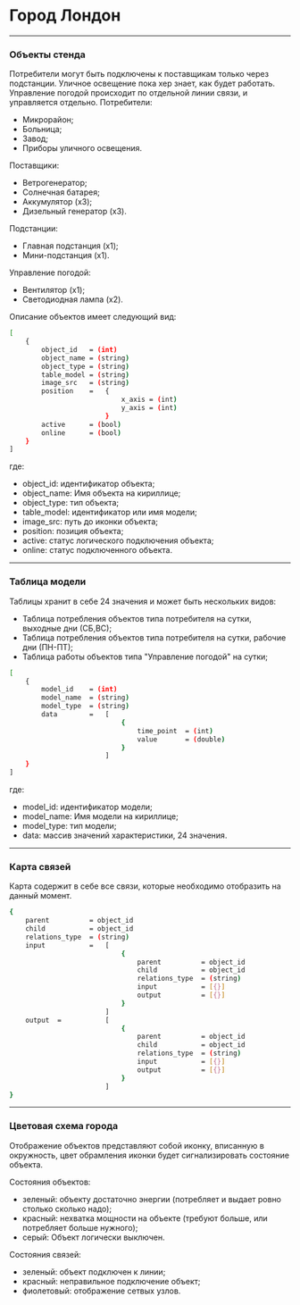 # Город Лондон
---

### Объекты стенда

Потребители могут быть подключены к поставщикам только через подстанции. Уличное освещение пока хер знает, как будет работать. Управление погодой происходит по отдельной линии связи, и управляется отдельно. 
Потребители:
- Микрорайон;
- Больница;
- Завод;
- Приборы уличного освещения.

Поставщики:
- Ветрогенератор;
- Солнечная батарея;
- Аккумулятор (х3);
- Дизельный генератор (х3).

Подстанции:
- Главная подстанция (х1);
- Мини-подстанция (х1).

Управление погодой:
- Вентилятор (х1);
- Светодиодная лампа (х2).

Описание объектов имеет следующий вид:
```sh
[
	{
	    object_id	= (int)
	    object_name = (string)
		object_type	= (string)
        table_model = (string)
        image_src   = (string)
		position    =   {
		                    x_axis = (int)
		                    y_axis = (int)
		                }
		active      = (bool)
		online      = (bool)
	}
]
```
где:
- object_id: идентификатор объекта;
- object_name: Имя объекта на кириллице;
- object_type: тип объекта;
- table_model: идентификатор или имя модели;
- image_src: путь до иконки объекта;
- position: позиция объекта;
- active: статус логического подключения объекта;
- online: статус подключенного объекта.

---

### Таблица модели

Таблицы хранит в себе 24 значения и может быть нескольких видов:
- Таблица потребления объектов типа потребителя на сутки, выходные дни (СБ,ВС);
- Таблица потребления объектов типа потребителя на сутки, рабочие дни (ПН-ПТ);
- Таблица работы объектов типа "Управление погодой" на сутки;

```sh
[
	{
	    model_id	= (int)
	    model_name  = (string)
		model_type	= (string)
        data        =   [
                            {
                                time_point  = (int)
                                value       = (double)
                            }
                        ]
	}
]
```

где:
- model_id: идентификатор модели;
- model_name: Имя модели на кириллице;
- model_type: тип модели;
- data: массив значений  характеристики, 24 значения.

---

### Карта связей

Карта содержит в себе все связи, которые необходимо отобразить на данный момент.

```sh
{
    parent          = object_id
    child           = object_id
    relations_type  = (string)
    input           =   [
                            {
                                parent          = object_id
                                child           = object_id
                                relations_type  = (string)
                                input           = [{}]
                                output          = [{}]
                            }
                        ]
    output  =           [
                            {
                                parent          = object_id
                                child           = object_id
                                relations_type  = (string)
                                input           = [{}]
                                output          = [{}]
                            }
                        ]
}
```
---

### Цветовая схема города

Отображение объектов представляют собой иконку, вписанную в окружность, цвет обрамления иконки будет сигнализировать состояние объекта.

Состояния объектов: 
- зеленый: объекту достаточно энергии (потребляет и выдает ровно столько сколько надо);
- красный: нехватка мощности на объекте (требуют больше, или потребляет больше нужного);
- серый: Объект логически выключен.

Состояния связей: 
- зеленый: объект подключен к линии;
- красный: неправильное подключение объект;
- фиолетовый: отображение сетвых узлов.  